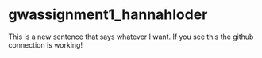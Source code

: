 # gwassignment1_hannahloder
This is a new sentence that says whatever I want.
If you see this the github connection is working!
